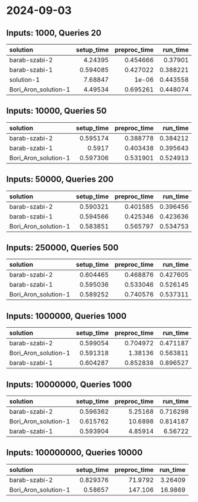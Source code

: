# 2024-09-03

## Inputs: 1000, Queries 20

| solution             |   setup_time |   preproc_time |   run_time |
|:---------------------|-------------:|---------------:|-----------:|
| barab-szabi-2        |     4.24395  |       0.454666 |   0.37901  |
| barab-szabi-1        |     0.594085 |       0.427022 |   0.388221 |
| solution-1           |     7.68847  |       1e-06    |   0.443558 |
| Bori_Aron_solution-1 |     4.49534  |       0.695261 |   0.448074 |

## Inputs: 10000, Queries 50

| solution             |   setup_time |   preproc_time |   run_time |
|:---------------------|-------------:|---------------:|-----------:|
| barab-szabi-2        |     0.595174 |       0.388778 |   0.384212 |
| barab-szabi-1        |     0.5917   |       0.403438 |   0.395643 |
| Bori_Aron_solution-1 |     0.597306 |       0.531901 |   0.524913 |

## Inputs: 50000, Queries 200

| solution             |   setup_time |   preproc_time |   run_time |
|:---------------------|-------------:|---------------:|-----------:|
| barab-szabi-2        |     0.590321 |       0.401585 |   0.396456 |
| barab-szabi-1        |     0.594566 |       0.425346 |   0.423636 |
| Bori_Aron_solution-1 |     0.583851 |       0.565797 |   0.534753 |

## Inputs: 250000, Queries 500

| solution             |   setup_time |   preproc_time |   run_time |
|:---------------------|-------------:|---------------:|-----------:|
| barab-szabi-2        |     0.604465 |       0.468876 |   0.427605 |
| barab-szabi-1        |     0.595036 |       0.533046 |   0.526145 |
| Bori_Aron_solution-1 |     0.589252 |       0.740576 |   0.537311 |

## Inputs: 1000000, Queries 1000

| solution             |   setup_time |   preproc_time |   run_time |
|:---------------------|-------------:|---------------:|-----------:|
| barab-szabi-2        |     0.599054 |       0.704972 |   0.471187 |
| Bori_Aron_solution-1 |     0.591318 |       1.38136  |   0.563811 |
| barab-szabi-1        |     0.604287 |       0.852838 |   0.896527 |

## Inputs: 10000000, Queries 1000

| solution             |   setup_time |   preproc_time |   run_time |
|:---------------------|-------------:|---------------:|-----------:|
| barab-szabi-2        |     0.596362 |        5.25168 |   0.716298 |
| Bori_Aron_solution-1 |     0.615762 |       10.6898  |   0.814187 |
| barab-szabi-1        |     0.593904 |        4.85914 |   6.56722  |

## Inputs: 100000000, Queries 10000

| solution             |   setup_time |   preproc_time |   run_time |
|:---------------------|-------------:|---------------:|-----------:|
| barab-szabi-2        |     0.829376 |        71.9792 |    3.26409 |
| Bori_Aron_solution-1 |     0.58657  |       147.106  |   16.9869  |